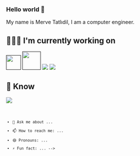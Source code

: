 ### Hello world 👋
My name is Merve Tatlıdil, I am a computer engineer.

## 👩🏻‍💻 I'm currently working on

<code><a href="" target="_blank"><img height="40" src="https://www.vectorlogo.zone/logos/python/python-official.svg"></a></code>
<code><a href="" target="_blank"><img height="50" src="https://www.vectorlogo.zone/logos/numpy/numpy-ar21.svg"></a></code>
<code><img src="https://www.vectorlogo.zone/logos/sqlite/sqlite-ar21.svg"></code>
<code><img src="https://www.vectorlogo.zone/logos/mysql/mysql-ar21.svg"></code>



## 🧠 Know

<code><img src="https://www.vectorlogo.zone/logos/java/java-ar21.svg"></code>
<code><link href="https://languages.abranhe.com/logos.c" rel="stylesheet"><code>

- 💬 Ask me about ...
- 📫 How to reach me: ...
- 😄 Pronouns: ...
- ⚡ Fun fact: ...
-->
